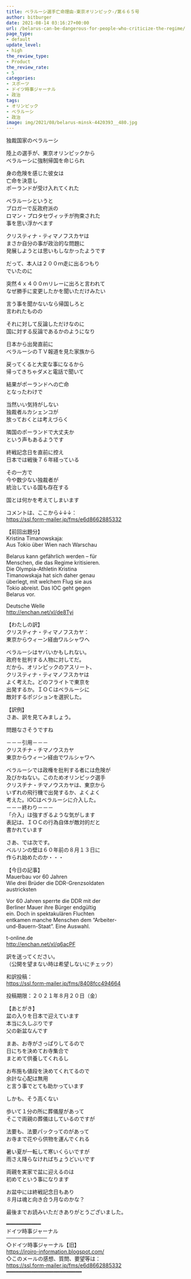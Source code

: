 ```yaml
---
title: ベラルーシ選手亡命理由-東京オリンピック-/第６６５号
author: bitburger
date: 2021-08-14 03:16:27+00:00
url: /belarus-can-be-dangerous-for-people-who-criticize-the-regime/
page_type:
- default
update_level:
- high
the_review_type:
- Product
the_review_rate:
- 5
categories:
- スポーツ
- ドイツ時事ジャーナル
- 政治
tags:
- オリンピック
- ベラルーシ
- 政治
image: img/2021/08/belarus-minsk-4420393__480.jpg
---
```

独裁国家のベラルーシ

陸上の選手が、東京オリンピックから  
ベラルーシに強制帰国を命じられ

身の危険を感じた彼女は  
亡命を決意し  
ポーランドが受け入れてくれた

ベラルーシというと  
ブロガーで反政府派の  
ロマン・プロタセヴィッチが拘束された  
事を思い浮かべます

クリスティナ・ティマノフスカヤは  
まさか自分の事が政治的な問題に  
発展しようとは思いもしなかったようです

だって、本人は２００ｍ走に出るつもり  
でいたのに

突然４ｘ４００ｍリレーに出ろと言われて  
なぜ勝手に変更したかを聞いただけみたい

言う事を聞かないなら帰国しろと  
言われたものの

それに対して反論しただけなのに  
国に対する反論であるかのようになり

日本から出発直前に  
ベラルーシのＴＶ報道を見た家族から

戻ってくると大変な事になるから  
帰ってきちゃダメと電話で聞いて

結果がポーランドへの亡命  
となったわけで

当然いい気持がしない  
独裁者ルカシェンコが  
放っておくとは考えづらく

隣国のポーランドで大丈夫か  
という声もあるようです

終戦記念日を直前に控え  
日本では戦後７６年経っている

その一方で  
今や数少ない独裁者が  
統治している国も存在する

国とは何かを考えてしまいます

  
コメントは、ここから↓↓↓：  
<https://ssl.form-mailer.jp/fms/e6d8662885332>

【前回出題分】  
Kristina Timanowskaja:  
Aus Tokio über Wien nach Warschau

Belarus kann gefährlich werden &#8211; für  
Menschen, die das Regime kritisieren.  
Die Olympia-Athletin Kristina  
Timanowskaja hat sich daher genau  
überlegt, mit welchem Flug sie aus  
Tokio abreist. Das IOC geht gegen  
Belarus vor.

Deutsche Welle  
<http://enchan.net/xl/de8Tyi>

  
【わたしの訳】  
クリスティナ・ティマノフスカヤ：  
東京からウィーン経由ワルシャワへ

ベラルーシはヤバいかもしれない。  
政府を批判する人物に対してだ。  
だから、オリンピックのアスリート、  
クリスティナ・ティマノフスカヤは  
よく考えた。どのフライトで東京を  
出発するか。ＩＯＣはベラルーシに  
敵対するポジションを選択した。

  
【訳例】  
さあ、訳を見てみましょう。

問題なさそうですね

－－－引用－－－  
クリスチナ・チマノウスカヤ  
東京からウィーン経由でワルシャワへ

ベラルーシでは政権を批判する者には危険が  
及びかねない。このためオリンピック選手  
クリスチナ・チマノウスカヤは、東京から  
いずれの飛行機で出発するか、よくよく  
考えた。IOCはベラルーシに介入した。  
－－－終わり－－－  
「介入」は強すぎるような気がします  
表記は、ＩＯＣの行為自体が敵対的だと  
書かれています

  
さあ、では次です。  
ベルリンの壁は６０年前の８月１３日に  
作られ始めたのか・・・

【今日の記事】  
Mauerbau vor 60 Jahren  
Wie drei Brüder die DDR-Grenzsoldaten  
austricksten

Vor 60 Jahren sperrte die DDR mit der  
Berliner Mauer ihre Bürger endgültig  
ein. Doch in spektakulären Fluchten  
entkamen manche Menschen dem &#8220;Arbeiter-  
und-Bauern-Staat&#8221;. Eine Auswahl.

t-online.de  
<http://enchan.net/xl/q6acPF>

訳を送ってください。  
（公開を望まない時は希望しないにチェック）

和訳投稿：  
 <https://ssl.form-mailer.jp/fms/8408fcc494664>

投稿期限：２０２１年８月２０日（金）

  
【あとがき】  
盆の入りを日本で迎えています  
本当に久しぶりです  
父の新盆なんです

まあ、お寺がさっぱりしてるので  
日にちを決めてお寺集合で  
まとめて供養してくれるし

お布施も値段を決めてくれてるので  
余計な心配は無用  
と言う事でとても助かっています

しかも、そう高くない

歩いて１分の所に葬儀屋があって  
そこで両親の葬儀はしているのですが

法要も、法要パックってのがあって  
お寺まで花やら供物を運んでくれる

暑い夏が一転して寒いくらいですが  
雨さえ降らなければちょうどいいです

両親を実家で盆に迎えるのは  
初めてという事になります

お盆中には終戦記念日もあり  
８月は魂と向き合う月なのかな？

  
最後までお読みいただきありがとうございました。

━━━━━━━━━━━  
ドイツ時事ジャーナル  
───────────  
◇ドイツ時事ジャーナル【旧】  
<https://iroiro-information.blogspot.com/>  
◇このメールの感想、質問、要望等は：  
<https://ssl.form-mailer.jp/fms/e6d8662885332>  
━━━━━━━━━━━━━━━━━━━━━━━━